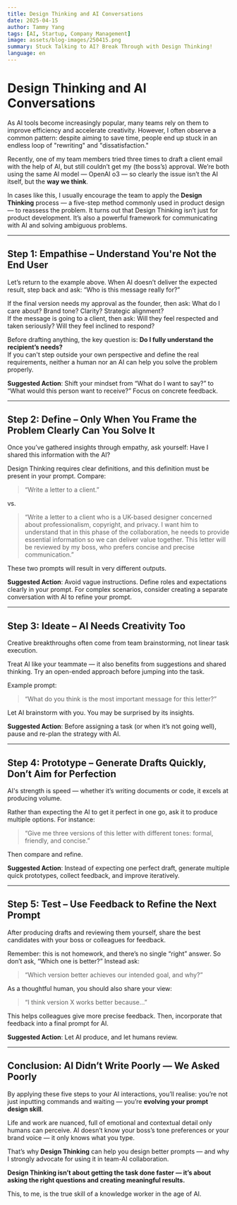 ```yaml
---
title: Design Thinking and AI Conversations
date: 2025-04-15
author: Tammy Yang
tags: [AI, Startup, Company Management]
image: assets/blog-images/250415.png
summary: Stuck Talking to AI? Break Through with Design Thinking!
language: en
---
```


# Design Thinking and AI Conversations

As AI tools become increasingly popular, many teams rely on them to improve efficiency and accelerate creativity. However, I often observe a common pattern: despite aiming to save time, people end up stuck in an endless loop of "rewriting" and "dissatisfaction."

Recently, one of my team members tried three times to draft a client email with the help of AI, but still couldn’t get my (the boss’s) approval. We’re both using the same AI model — OpenAI o3 — so clearly the issue isn’t the AI itself, but the **way we think**.

In cases like this, I usually encourage the team to apply the **Design Thinking** process — a five-step method commonly used in product design — to reassess the problem. It turns out that Design Thinking isn’t just for product development. It’s also a powerful framework for communicating with AI and solving ambiguous problems.

---

## Step 1: **Empathise** – Understand You're Not the End User

Let’s return to the example above. When AI doesn’t deliver the expected result, step back and ask: “Who is this message really for?”

If the final version needs my approval as the founder, then ask: What do I care about? Brand tone? Clarity? Strategic alignment?  
If the message is going to a client, then ask: Will they feel respected and taken seriously? Will they feel inclined to respond?

Before drafting anything, the key question is: **Do I fully understand the recipient’s needs?**  
If you can't step outside your own perspective and define the real requirements, neither a human nor an AI can help you solve the problem properly.

**Suggested Action**: Shift your mindset from “What do I want to say?” to “What would this person want to receive?” Focus on concrete feedback.

---

## Step 2: **Define** – Only When You Frame the Problem Clearly Can You Solve It

Once you’ve gathered insights through empathy, ask yourself: Have I shared this information with the AI?

Design Thinking requires clear definitions, and this definition must be present in your prompt. Compare:

> “Write a letter to a client.”

vs.

> “Write a letter to a client who is a UK-based designer concerned about professionalism, copyright, and privacy. I want him to understand that in this phase of the collaboration, he needs to provide essential information so we can deliver value together. This letter will be reviewed by my boss, who prefers concise and precise communication.”

These two prompts will result in very different outputs.

**Suggested Action**: Avoid vague instructions. Define roles and expectations clearly in your prompt. For complex scenarios, consider creating a separate conversation with AI to refine your prompt.

---

## Step 3: **Ideate** – AI Needs Creativity Too

Creative breakthroughs often come from team brainstorming, not linear task execution.

Treat AI like your teammate — it also benefits from suggestions and shared thinking. Try an open-ended approach before jumping into the task.

Example prompt:  
> “What do you think is the most important message for this letter?”

Let AI brainstorm with you. You may be surprised by its insights.

**Suggested Action**: Before assigning a task (or when it’s not going well), pause and re-plan the strategy with AI.

---

## Step 4: **Prototype** – Generate Drafts Quickly, Don’t Aim for Perfection

AI's strength is speed — whether it’s writing documents or code, it excels at producing volume.

Rather than expecting the AI to get it perfect in one go, ask it to produce multiple options. For instance:

> “Give me three versions of this letter with different tones: formal, friendly, and concise.”

Then compare and refine.

**Suggested Action**: Instead of expecting one perfect draft, generate multiple quick prototypes, collect feedback, and improve iteratively.

---

## Step 5: **Test** – Use Feedback to Refine the Next Prompt

After producing drafts and reviewing them yourself, share the best candidates with your boss or colleagues for feedback.

Remember: this is not homework, and there’s no single “right” answer. So don’t ask, “Which one is better?” Instead ask:

> “Which version better achieves our intended goal, and why?”

As a thoughtful human, you should also share your view:  
> “I think version X works better because…”

This helps colleagues give more precise feedback. Then, incorporate that feedback into a final prompt for AI.

**Suggested Action**: Let AI produce, and let humans review.

---

## Conclusion: AI Didn’t Write Poorly — We Asked Poorly

By applying these five steps to your AI interactions, you’ll realise: you’re not just inputting commands and waiting — you’re **evolving your prompt design skill**.

Life and work are nuanced, full of emotional and contextual detail only humans can perceive. AI doesn’t know your boss’s tone preferences or your brand voice — it only knows what you type.

That’s why **Design Thinking** can help you design better prompts — and why I strongly advocate for using it in team-AI collaboration.

**Design Thinking isn’t about getting the task done faster — it’s about asking the right questions and creating meaningful results.**

This, to me, is the true skill of a knowledge worker in the age of AI.

